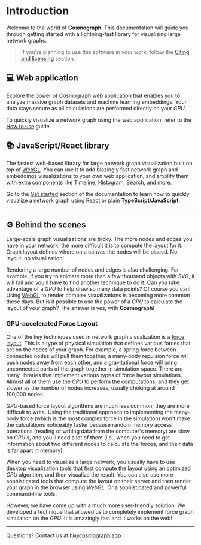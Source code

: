 # Introduction

Welcome to the world of **Cosmograph**! This documentation will guide you through getting started with a lightning-fast library for visualizing large network graphs.

> If you're planning to use this software in your work, follow the [Citing and licensing](https://cosmograph.app/docs/cosmograph/Citing%20and%20licensing) section.

## 💻 Web application

Explore the power of [Cosmograph web application](https://cosmograph.app/run/) that enables you to analyze massive graph datasets and machine learning embeddings. Your data stays secure as all calculations are performed directly on your _GPU_.

To quickly visualize a network graph using the web application, refer to the [How to use](https://cosmograph.app/docs/cosmograph/How%20to%20use) guide.

## 📚 JavaScript/React library

The fastest web-based library for large network graph visualization built on top of [WebGL](https://developer.mozilla.org/en-US/docs/Web/API/WebGL_API). You can use it to add blazingly fast network graph and embeddings visualizations to your own web application, and amplify them with extra components like [Timeline](https://cosmograph.app/docs/cosmograph/Cosmograph%20Library/Components/Timeline/), [Histogram](https://cosmograph.app/docs/cosmograph/Cosmograph%20Library/Components/Histogram/), [Search](https://cosmograph.app/docs/cosmograph/Cosmograph%20Library/Components/Search/), and more.

Go to the [Get started](https://cosmograph.app/docs/cosmograph/Cosmograph%20Library/Get%20Started) section of the documentation to learn how to quickly visualize a network graph using React or plain **TypeScript/JavaScript**.

---

## ⚙️ Behind the scenes

Large-scale graph visualizations are tricky. The more nodes and edges you have in your network, the more difficult it is to compute the layout for it. Graph layout defines where on a canvas the nodes will be placed. No layout, no visualization!

Rendering a large number of nodes and edges is also challenging. For example, if you try to animate more than a few thousand objects with _SVG_, it will fail and you'll have to find another technique to do it. Can you take advantage of a _GPU_ to help draw so many data points? Of course you can! Using [WebGL](https://developer.mozilla.org/en-US/docs/Web/API/WebGL_API) to render complex visualizations is becoming more common these days. But is it possible to use the power of a _GPU_ to calculate the layout of your graph? The answer is yes, with **Cosmograph**!

### GPU-accelerated Force Layout

One of the key techniques used in network graph visualization is a [force layout](https://en.wikipedia.org/wiki/Force-directed_graph_drawing). This is a type of physical simulation that defines various forces that act on the nodes of your graph. For example, a spring force between connected nodes will pull them together, a many-body repulsion force will push nodes away from each other, and a gravitational force will bring unconnected parts of the graph together in simulation space. There are many libraries that implement various types of force layout simulations. Almost all of them use the _CPU_ to perform the computations, and they get slower as the number of nodes increases, usually choking at around 100,000 nodes.

_GPU_-based force layout algorithms are much less common; they are more difficult to write. Using the traditional approach to implementing the many-body force (which is the most complex force in the simulation) won't make the calculations noticeably faster because random memory access operations (reading or writing data from the computer's memory) are slow on _GPU_ s, and you'll need a lot of them (i.e., when you need to get information about two different nodes to calculate the forces, and their data is far apart in memory).

When you need to visualize a large network, you usually have to use desktop visualization tools that first compute the layout using an optimized _CPU_ algorithm, and then visualize the result. You can also use more sophisticated tools that compute the layout on their server and then render your graph in the browser using _WebGL_. Or a sophisticated and powerful command-line tools.

However, we have come up with a much more user-friendly solution. We developed a technique that allowed us to completely implement force graph simulation on the _GPU_. It is amazingly fast and it works on the web!

---

Questions? Contact us at [hi@cosmograph.app](mailto:hi@cosmograph.app) 